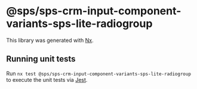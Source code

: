 # @sps/sps-crm-input-component-variants-sps-lite-radiogroup

This library was generated with [Nx](https://nx.dev).

## Running unit tests

Run `nx test @sps/sps-crm-input-component-variants-sps-lite-radiogroup` to execute the unit tests via [Jest](https://jestjs.io).
